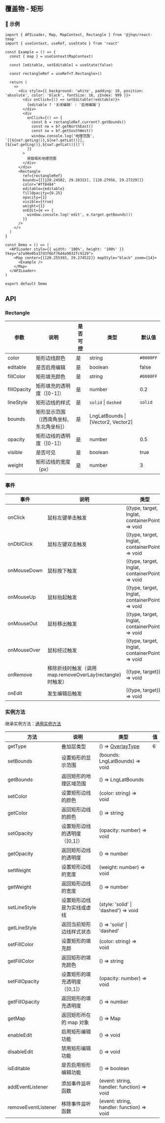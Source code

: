 ## 覆盖物 - 矩形

### 🔨 示例

```tsx
import { APILoader, Map, MapContext, Rectangle } from '@jhqn/react-tmap'
import { useContext, useRef, useState } from 'react'

const Example = () => {
  const { map } = useContext(MapContext)

  const [editable, setEditable] = useState(false)

  const rectangleRef = useRef<T.Rectangle>()

  return (
    <>
      <div style={{ background: 'white', padding: 10, position: 'absolute', color: 'black', fontSize: 16, zIndex: 999 }}>
        <div onClick={() => setEditable(!editable)}>
          {editable ? '关闭编辑' : '启用编辑'}
        </div>
        <div
          onClick={() => {
            const b = rectangleRef.current?.getBounds()
            const ne = b?.getNorthEast()
            const sw = b?.getSouthWest()
            window.console.log('地理范围', `[[${ne?.getLng()},${ne?.getLat()}],[${sw?.getLng()},${sw?.getLat()}]]`)
          }}
        >
          获取矩形地理范围
        </div>
      </div>
      <Rectangle
        ref={rectangleRef}
        bounds={[[120.24582, 29.28315], [120.27956, 29.27229]]}
        color="#ff8484"
        editable={editable}
        fillOpacity={0.25}
        opacity={1}
        visible={true}
        weight={1}
        onEdit={e => {
          window.console.log('edit', e.target.getBounds())
        }}
      />
    </>
  )
}

const Demo = () => (
  <APILoader style={{ width: '100%', height: '100%' }} tkey="a7a90e05a37d3f6bf76d4a9032fc9129">
    <Map center={[120.255393, 29.274522]} mapStyle="black" zoom={14}>
      <Example />
    </Map>
  </APILoader>
)

export default Demo
```

## API

### Rectangle

| 参数        | 说明                                    | 是否可控 | 类型                               | 默认值    |
| ----------- | --------------------------------------- | -------- | ---------------------------------- | --------- |
| color       | 矩形边线颜色                            | 是       | string                             | `#0000FF` |
| editable    | 是否启用编辑                            | 是       | boolean                            | false     |
| fillColor   | 矩形填充颜色                            | 是       | string                             | `#0000FF` |
| fillOpacity | 矩形填充的透明度（[0-1]）               | 是       | number                             | 0.2       |
| lineStyle   | 矩形边线的样式                          | 是       | `solid` \| `dashed`                | `solid`   |
| bounds      | 矩形显示范围（[西南角坐标,东北角坐标]） | 是       | LngLatBounds \| [Vector2, Vector2] |           |
| opacity     | 矩形边线的透明度（[0-1]）               | 是       | number                             | 0.5       |
| visible     | 是否可见                                | 是       | boolean                            | true      |
| weight      | 矩形边线的宽度（px）                    | 是       | number                             | 3         |

### 事件

| 事件        | 说明                                                     | 类型                                             |
| ----------- | -------------------------------------------------------- | ------------------------------------------------ |
| onClick     | 鼠标左键单击触发                                         | ({type, target, lnglat, containerPoint}) => void |
| onDblClick  | 鼠标左键双击触发                                         | ({type, target, lnglat, containerPoint}) => void |
| onMouseDown | 鼠标按下触发                                             | ({type, target, lnglat, containerPoint}) => void |
| onMouseUp   | 鼠标抬起触发                                             | ({type, target, lnglat, containerPoint}) => void |
| onMouseOut  | 鼠标移出触发                                             | ({type, target, lnglat, containerPoint}) => void |
| onMouseOver | 鼠标经过触发                                             | ({type, target, lnglat, containerPoint}) => void |
| onRemove    | 移除折线时触发（调用map.removeOverLay(rectangle)时触发） | ({type, target}) => void                         |
| onEdit      | 发生编辑后触发                                           | ({type, target}) => void                         |

### 实例方法

继承实例方法：[通用实例方法](/packages/react/src/overlay/index.zh-CN.md#实例方法)

| 方法                | 说明                          | 类型                                                                        | 值  |
| ------------------- | ----------------------------- | --------------------------------------------------------------------------- | --- |
| getType             | 叠加层类型                    | () => [OverlayType](/packages/react/src/overlay/index.zh-CN.md#overlaytype) | 6   |
| setBounds           | 设置矩形的显示范围            | (bounds: LngLatBounds) => void                                              |     |
| getBounds           | 返回矩形的地理区域范围        | () => LngLatBounds                                                          |     |
| setColor            | 设置矩形边线的颜色            | (color: string) => void                                                     |     |
| getColor            | 返回矩形边线的颜色            | () => string                                                                |     |
| setOpacity          | 设置矩形边线的透明度（[0,1]） | (opacity: number) => void                                                   |     |
| getOpacity          | 返回矩形边线的透明度          | () => number                                                                |     |
| setWeight           | 设置矩形边线的宽度            | (weight: number) => void                                                    |     |
| getWeight           | 返回矩形边线的宽度            | () => number                                                                |     |
| setLineStyle        | 设置矩形边线是为实线或虚线    | (style: 'solid' \| 'dashed') => void                                        |     |
| getLineStyle        | 返回当前矩形边线样式状态      | () => 'solid' \| 'dashed'                                                   |     |
| setFillColor        | 设置矩形的填充颜              | (color: string) => void                                                     |     |
| getFillColor        | 返回矩形的填充颜色            | () => string                                                                |     |
| setFillOpacity      | 设置矩形的填充透明度（[0,1]） | (opacity: number) => void                                                   |     |
| getFillOpacity      | 返回矩形的填充透明度          | () => number                                                                |     |
| getMap              | 返回矩形所在的 map 对象       | () => Map                                                                   |     |
| enableEdit          | 启用矩形编辑功能              | () => void                                                                  |     |
| disableEdit         | 禁用矩形编辑功能              | () => void                                                                  |     |
| isEditable          | 是否启用矩形编辑功能          | () => boolean                                                               |     |
| addEventListener    | 添加事件监听函数              | (event: string, handler: function) => void                                  |     |
| removeEventListener | 移除事件监听函数              | (event: string, handler: function) => void                                  |     |
